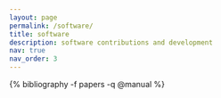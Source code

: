 ```yaml
---
layout: page
permalink: /software/
title: software
description: software contributions and development
nav: true
nav_order: 3
---
```

<!-- _pages/research.md -->
<div class="publications">

{% bibliography -f papers -q @manual %}

</div>